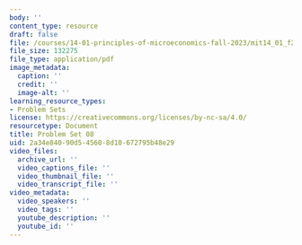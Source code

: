 ```yaml
---
body: ''
content_type: resource
draft: false
file: /courses/14-01-principles-of-microeconomics-fall-2023/mit14_01_f23_pset8.pdf
file_size: 132275
file_type: application/pdf
image_metadata:
  caption: ''
  credit: ''
  image-alt: ''
learning_resource_types:
- Problem Sets
license: https://creativecommons.org/licenses/by-nc-sa/4.0/
resourcetype: Document
title: Problem Set 08
uid: 2a34e840-90d5-4560-8d10-672795b48e29
video_files:
  archive_url: ''
  video_captions_file: ''
  video_thumbnail_file: ''
  video_transcript_file: ''
video_metadata:
  video_speakers: ''
  video_tags: ''
  youtube_description: ''
  youtube_id: ''
---
```

